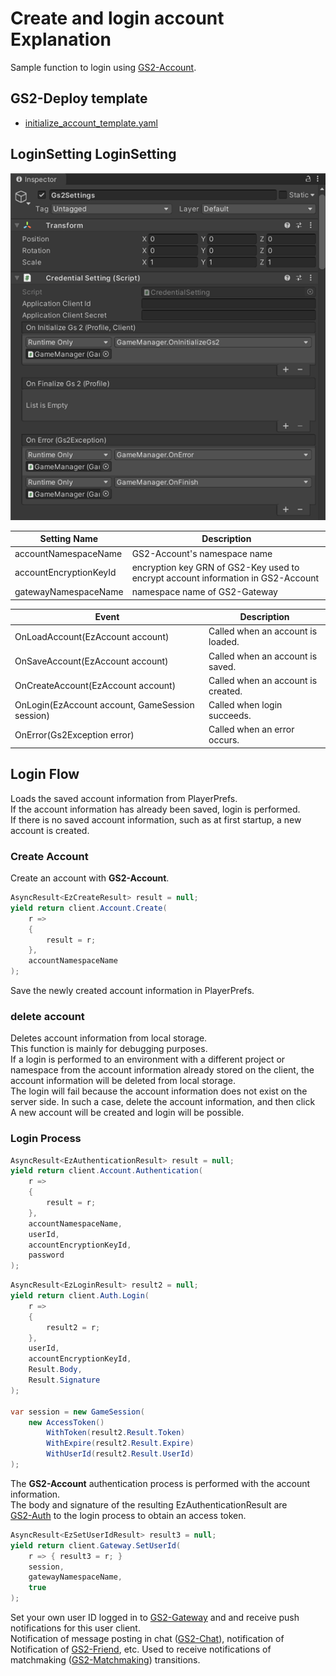 # Create and login account Explanation

Sample function to login using [GS2-Account](https://app.gs2.io/docs/en/index.html#gs2-account).

## GS2-Deploy template

- [initialize_account_template.yaml](../Templates/initialize_account_template.yaml)

## LoginSetting LoginSetting

![Login](Gs2Settings.png)

| Setting Name | Description |
--------|-----
| accountNamespaceName | GS2-Account's namespace name
| accountEncryptionKeyId | encryption key GRN of GS2-Key used to encrypt account information in GS2-Account
| gatewayNamespaceName | namespace name of GS2-Gateway

| Event | Description |
---------|------
| OnLoadAccount(EzAccount account) | Called when an account is loaded. | OnLoadAccount(EzAccount account)
| OnSaveAccount(EzAccount account) | Called when an account is saved. | OnSaveAccount(EzAccount account)
| OnCreateAccount(EzAccount account) | Called when an account is created. | OnCreateAccount(EzAccount account)
| OnLogin(EzAccount account, GameSession session) | Called when login succeeds. | OnLogin(EzAccount account, GameSession session)
| OnError(Gs2Exception error) | Called when an error occurs. | OnError(Gs2Exception error)

## Login Flow

Loads the saved account information from PlayerPrefs.  
If the account information has already been saved, login is performed.  
If there is no saved account information, such as at first startup, a new account is created.

### Create Account

Create an account with __GS2-Account__.

```c#
AsyncResult<EzCreateResult> result = null;
yield return client.Account.Create(
    r =>
    {
        result = r;
    },
    accountNamespaceName
);
```

Save the newly created account information in PlayerPrefs.

### delete account

Deletes account information from local storage.  
This function is mainly for debugging purposes.  
If a login is performed to an environment with a different project or namespace from the account information already stored on the client, the account information will be deleted from local storage.  
The login will fail because the account information does not exist on the server side. In such a case, delete the account information, and then click  
A new account will be created and login will be possible.

### Login Process

```c#
AsyncResult<EzAuthenticationResult> result = null;
yield return client.Account.Authentication(
    r =>
    {
        result = r;
    },
    accountNamespaceName,
    userId,
    accountEncryptionKeyId,
    password
);
```

```c#
AsyncResult<EzLoginResult> result2 = null;
yield return client.Auth.Login(
    r =>
    {
        result2 = r;
    },
    userId,
    accountEncryptionKeyId,
    Result.Body,
    Result.Signature
);

var session = new GameSession(
    new AccessToken()
        WithToken(result2.Result.Token)
        WithExpire(result2.Result.Expire)
        WithUserId(result2.Result.UserId)
);
```

The __GS2-Account__ authentication process is performed with the account information.  
The body and signature of the resulting EzAuthenticationResult are  
[GS2-Auth](https://app.gs2.io/docs/en/index.html#gs2-auth) to the login process to obtain an access token.

```c#
AsyncResult<EzSetUserIdResult> result3 = null;
yield return client.Gateway.SetUserId(
    r => { result3 = r; }
    session,
    gatewayNamespaceName,
    true
);
```

Set your own user ID logged in to [GS2-Gateway](https://app.gs2.io/docs/en/index.html#gs2-gateway) and
and receive push notifications for this user client.  
Notification of message posting in chat ([GS2-Chat](Chat_en.md)), notification of
Notification of [GS2-Friend](Friend_en.md), etc.
Used to receive notifications of matchmaking ([GS2-Matchmaking](Matchmaking_en.md)) transitions.


